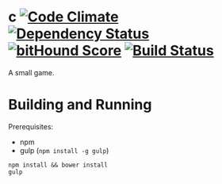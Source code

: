 # c [![Code Climate](https://codeclimate.com/github/seiyria/c/badges/gpa.svg)](https://codeclimate.com/github/seiyria/c) [![Dependency Status](https://gemnasium.com/seiyria/c.svg)](https://gemnasium.com/seiyria/c) [![bitHound Score](https://www.bithound.io/github/seiyria/c/badges/score.svg)](https://www.bithound.io/github/seiyria/c) [![Build Status](https://travis-ci.org/seiyria/c.svg)](https://travis-ci.org/seiyria/c)


A small game.

# Building and Running

Prerequisites:
* npm
* gulp (`npm install -g gulp`)

```
npm install && bower install
gulp
```